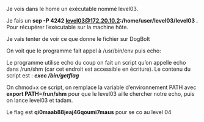 Je vois dans le home un exécutable nommé level03.

Je fais un **scp -P 4242 [level03@172.20.10.2](mailto:level03@172.20.10.2):/home/user/level03/level03 .** Pour récupérer l’exécutable sur la machine hôte.

Je vais tenter de voir ce que donne le fichier sur DogBolt

On voit que le programme fait appel à /usr/bin/env puis echo:


Le programme utilise echo du coup on fait un script qu’on appelle echo dans /run/shm (car cet endroit est accessible en écriture). Le contenu du script est : ***exec /bin/getflag***

On chmod+x ce script, on remplace la variable d’environnement PATH avec **export PATH=/run/shm** pour que le level03 aille chercher notre echo, puis on lance level03 et tadam.

Le flag est **qi0maab88jeaj46qoumi7maus** pour se co au level 04